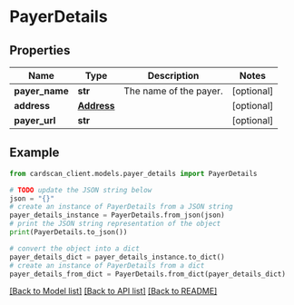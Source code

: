 # PayerDetails


## Properties

Name | Type | Description | Notes
------------ | ------------- | ------------- | -------------
**payer_name** | **str** | The name of the payer. | [optional] 
**address** | [**Address**](Address.md) |  | [optional] 
**payer_url** | **str** |  | [optional] 

## Example

```python
from cardscan_client.models.payer_details import PayerDetails

# TODO update the JSON string below
json = "{}"
# create an instance of PayerDetails from a JSON string
payer_details_instance = PayerDetails.from_json(json)
# print the JSON string representation of the object
print(PayerDetails.to_json())

# convert the object into a dict
payer_details_dict = payer_details_instance.to_dict()
# create an instance of PayerDetails from a dict
payer_details_from_dict = PayerDetails.from_dict(payer_details_dict)
```
[[Back to Model list]](../README.md#documentation-for-models) [[Back to API list]](../README.md#documentation-for-api-endpoints) [[Back to README]](../README.md)


